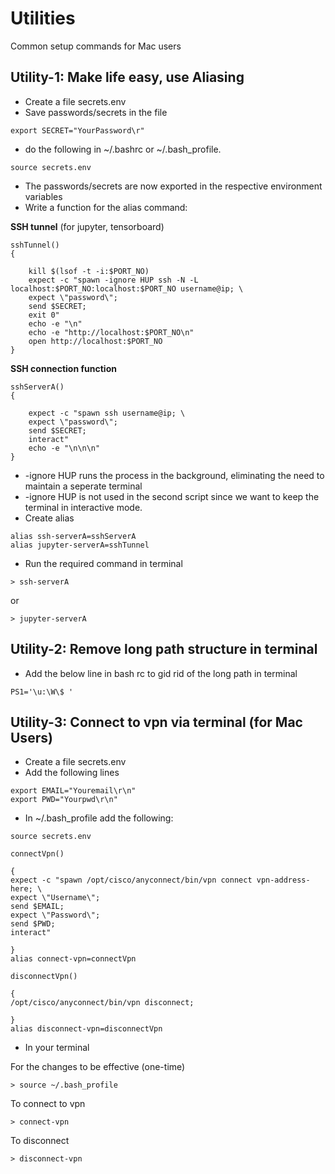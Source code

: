 # Utilities
Common setup commands for Mac users

## **Utility-1:** Make life easy, use Aliasing

- Create a file secrets.env
- Save passwords/secrets in the file

```
export SECRET="YourPassword\r"
```

- do the following in ~/.bashrc or ~/.bash_profile.

```
source secrets.env
```

- The passwords/secrets are now exported in the respective environment variables
- Write a function for the alias command:

**SSH tunnel** (for jupyter, tensorboard)

```
sshTunnel()
{

	kill $(lsof -t -i:$PORT_NO)
	expect -c "spawn -ignore HUP ssh -N -L localhost:$PORT_NO:localhost:$PORT_NO username@ip; \
	expect \"password\";
	send $SECRET;
	exit 0"
	echo -e "\n"
	echo -e "http://localhost:$PORT_NO\n"
	open http://localhost:$PORT_NO
}
```

**SSH connection function**

```
sshServerA()
{

	expect -c "spawn ssh username@ip; \
	expect \"password\";
	send $SECRET;
	interact"
	echo -e "\n\n\n"
}
```

- \-ignore HUP runs the process in the background, eliminating the need to maintain a seperate terminal
- \-ignore HUP is not used in the second script since we want to keep the terminal in interactive mode.
- Create alias 

```
alias ssh-serverA=sshServerA
alias jupyter-serverA=sshTunnel
```
- Run the required command in terminal

```
> ssh-serverA
```
or
```
> jupyter-serverA
```

## **Utility-2:** Remove long path structure in terminal

- Add the below line in bash rc to gid rid of the long path in terminal

```
PS1='\u:\W\$ '
```

## **Utility-3:** Connect to vpn via terminal (for Mac Users)

- Create a file secrets.env
- Add the following lines

```
export EMAIL="Youremail\r\n"
export PWD="Yourpwd\r\n"
```
- In ~/.bash_profile add the following:

```
source secrets.env

connectVpn()

{
expect -c "spawn /opt/cisco/anyconnect/bin/vpn connect vpn-address-here; \
expect \"Username\";
send $EMAIL;
expect \"Password\";
send $PWD;
interact"

}
alias connect-vpn=connectVpn

disconnectVpn()

{
/opt/cisco/anyconnect/bin/vpn disconnect;

}
alias disconnect-vpn=disconnectVpn
```
- In your terminal

For the changes to be effective (one-time)
```
> source ~/.bash_profile
```

To connect to vpn
```
> connect-vpn
```

To disconnect

```
> disconnect-vpn
```
